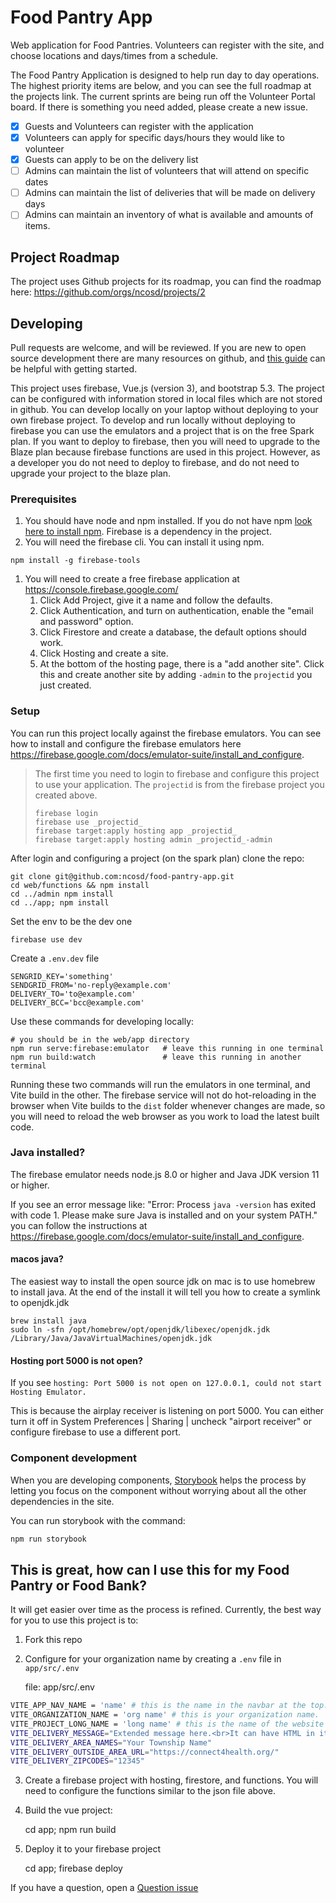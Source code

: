 # Food Pantry App
Web application for Food Pantries.  Volunteers can register with the site, and choose locations and days/times from a schedule.

The Food Pantry Application is designed to help run day to day operations.  The highest priority items are below, and you can see the full roadmap at the projects link.  The current sprints are being run off the Volunteer Portal board.  If there is something you need added, please create a new issue.

* [X] Guests and Volunteers can register with the application
* [X] Volunteers can apply for specific days/hours they would like to volunteer
* [X] Guests can apply to be on the delivery list
* [ ] Admins can maintain the list of volunteers that will attend on specific dates
* [ ] Admins can maintain the list of deliveries that will be made on delivery days
* [ ] Admins can maintain an inventory of what is available and amounts of items.

## Project Roadmap
The project uses Github projects for its roadmap, you can find the roadmap here: https://github.com/orgs/ncosd/projects/2

## Developing
Pull requests are welcome, and will be reviewed.   If you are new to open source development there are many resources on github, and [this guide](https://github.com/freeCodeCamp/how-to-contribute-to-open-source) can be helpful with getting started.

This project uses firebase, Vue.js (version 3), and bootstrap 5.3.  The project can be configured with information stored in local files which are not stored in github.  You can develop locally on your laptop without deploying to your own firebase project.  To develop and run locally without deploying to firebase you can use the emulators and a project that is on the free Spark plan.  If you want to deploy to firebase, then you will need to upgrade to the Blaze plan because firebase functions are used in this project.  However, as a developer you do not need to deploy to firebase, and do not need to upgrade your project to the blaze plan.

### Prerequisites
1. You should have node and npm installed.  If you do not have npm [look here to install npm](https://www.npmjs.com/get-npm).  Firebase is a dependency in the project.
1. You will need the firebase cli.  You can install it using npm.
```shell
npm install -g firebase-tools
```
1. You will need to create a free firebase application at https://console.firebase.google.com/
   1. Click Add Project, give it a name and follow the defaults.
   1. Click Authentication, and turn on authentication, enable the "email and password" option.
   1. Click Firestore and create a database, the default options should work.
   1. Click Hosting and create a site.
   1. At the bottom of the hosting page, there is a "add another site".  Click this and create another site by adding `-admin` to the `projectid` you just created.

### Setup
You can run this project locally against the firebase emulators.  You can see how to install and configure the firebase emulators here https://firebase.google.com/docs/emulator-suite/install_and_configure.

> The first time you need to login to firebase and configure this project to use your application.  The `projectid` is from the firebase project you created above.
>
>     firebase login
>     firebase use _projectid_
>     firebase target:apply hosting app _projectid_
>     firebase target:apply hosting admin _projectid_-admin

After login and configuring a project (on the spark plan) clone the repo:

    git clone git@github.com:ncosd/food-pantry-app.git
    cd web/functions && npm install
    cd ../admin npm install
    cd ../app; npm install

Set the env to be the dev one

    firebase use dev

Create a `.env.dev` file

    SENGRID_KEY='something'
    SENDGRID_FROM='no-reply@example.com'
    DELIVERY_TO='to@example.com'
    DELIVERY_BCC='bcc@example.com'

Use these commands for developing locally:

    # you should be in the web/app directory
    npm run serve:firebase:emulator   # leave this running in one terminal
    npm run build:watch               # leave this running in another terminal

Running these two commands will run the emulators in one terminal, and Vite build in the other.  The firebase service will not do hot-reloading in the browser when Vite builds to the `dist` folder whenever changes are made, so you will need to reload the web browser as you work to load the latest built code.

### Java installed?
The firebase emulator needs node.js 8.0 or higher and Java JDK version 11 or higher.

If you see an error message like: "Error: Process `java -version` has exited with code 1. Please make sure Java is installed and on your system PATH."
you can follow the instructions at https://firebase.google.com/docs/emulator-suite/install_and_configure.

#### macos java?
The easiest way to install the open source jdk on mac is to use homebrew to install java.  At the end of the install it will tell you how to create a symlink to openjdk.jdk
```shell
brew install java
sudo ln -sfn /opt/homebrew/opt/openjdk/libexec/openjdk.jdk /Library/Java/JavaVirtualMachines/openjdk.jdk
```

#### Hosting port 5000 is not open?
If you see `hosting: Port 5000 is not open on 127.0.0.1, could not start Hosting Emulator.`

This is because the airplay receiver is listening on port 5000.  You can either turn it off in System Preferences | Sharing | uncheck "airport receiver" or configure firebase to use a different port.

### Component development
When you are developing components, [Storybook](https://storybook.js.org/) helps the process by letting you focus on the component without worrying about all the other dependencies in the site.

You can run storybook with the command:

```sh
npm run storybook
```

## This is great, how can I use this for my Food Pantry or Food Bank?
It will get easier over time as the process is refined.   Currently, the best way for you to use this project is to:

1. Fork this repo
2. Configure for your organization name by creating a `.env` file in  `app/src/.env`

    file: app/src/.env
```sh
VITE_APP_NAV_NAME = 'name' # this is the name in the navbar at the top.
VITE_ORGANIZATION_NAME = 'org name' # this is your organization name.
VITE_PROJECT_LONG_NAME = 'long name' # this is the name of the website you are going to deploy.  Usually a long version of you Project Name.
VITE_DELIVERY_MESSAGE="Extended message here.<br>It can have HTML in it."
VITE_DELIVERY_AREA_NAMES="Your Township Name"
VITE_DELIVERY_OUTSIDE_AREA_URL="https://connect4health.org/"
VITE_DELIVERY_ZIPCODES="12345"
```

3. Create a firebase project with hosting, firestore, and functions.  You will need to configure the functions similar to the json file above.
4. Build the vue project:

    cd app;
    npm run build

5. Deploy it to your firebase project

   cd app;
   firebase deploy

If you have a question, open a [Question issue](https://github.com/ncosd/food-pantry-app/issues/new?assignees=&labels=question&template=question.md&title=%5BQ%5D+)
